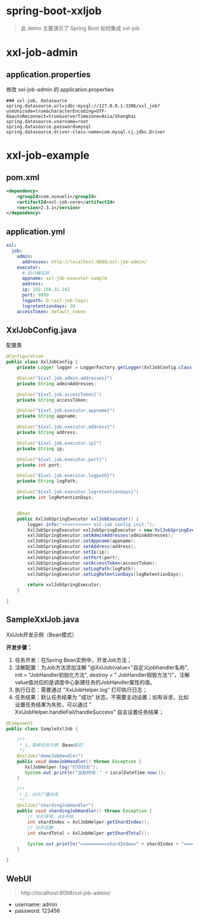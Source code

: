 # spring-boot-xxljob

> 此 demo 主要演示了 Spring Boot 如何集成 xxl-job

# xxl-job-admin

## application.properties

修改 xxl-job-admin 的 application.properties

```properties
### xxl-job, datasource
spring.datasource.url=jdbc:mysql://127.0.0.1:3306/xxl_job?useUnicode=true&characterEncoding=UTF-8&autoReconnect=true&serverTimezone=Asia/Shanghai
spring.datasource.username=root
spring.datasource.password=mysql
spring.datasource.driver-class-name=com.mysql.cj.jdbc.Driver
```

# xxl-job-example

## pom.xml

```xml
<dependency>
    <groupId>com.xuxueli</groupId>
    <artifactId>xxl-job-core</artifactId>
    <version>2.3.1</version>
</dependency>
```

## application.yml

```yaml
xxl:
  job:
    admin:
      addresses: http://localhost:8088/xxl-job-admin/
    executor:
      # 执行器名称
      appname: xxl-job-executor-sample
      address:
      ip: 192.168.31.242
      port: 9999
      logpath: D:\xxl-job-logs\
      logretentiondays: 30
    accessToken: default_token
```

## XxlJobConfig.java

配置类

```java
@Configuration
public class XxlJobConfig {
    private Logger logger = LoggerFactory.getLogger(XxlJobConfig.class);

    @Value("${xxl.job.admin.addresses}")
    private String adminAddresses;

    @Value("${xxl.job.accessToken}")
    private String accessToken;

    @Value("${xxl.job.executor.appname}")
    private String appname;

    @Value("${xxl.job.executor.address}")
    private String address;

    @Value("${xxl.job.executor.ip}")
    private String ip;

    @Value("${xxl.job.executor.port}")
    private int port;

    @Value("${xxl.job.executor.logpath}")
    private String logPath;

    @Value("${xxl.job.executor.logretentiondays}")
    private int logRetentionDays;


    @Bean
    public XxlJobSpringExecutor xxlJobExecutor() {
        logger.info(">>>>>>>>>>> xxl-job config init.");
        XxlJobSpringExecutor xxlJobSpringExecutor = new XxlJobSpringExecutor();
        xxlJobSpringExecutor.setAdminAddresses(adminAddresses);
        xxlJobSpringExecutor.setAppname(appname);
        xxlJobSpringExecutor.setAddress(address);
        xxlJobSpringExecutor.setIp(ip);
        xxlJobSpringExecutor.setPort(port);
        xxlJobSpringExecutor.setAccessToken(accessToken);
        xxlJobSpringExecutor.setLogPath(logPath);
        xxlJobSpringExecutor.setLogRetentionDays(logRetentionDays);

        return xxlJobSpringExecutor;
    }

}
```

## SampleXxlJob.java

XxlJob开发示例（Bean模式）

**开发步骤：**

1. 任务开发：在Spring Bean实例中，开发Job方法；
2. 注解配置：为Job方法添加注解 "@XxlJob(value="自定义jobhandler名称", init = "JobHandler初始化方法", destroy = "
   JobHandler销毁方法")"，注解value值对应的是调度中心新建任务的JobHandler属性的值。
3. 执行日志：需要通过 "XxlJobHelper.log" 打印执行日志；
4. 任务结果：默认任务结果为 "成功" 状态，不需要主动设置；如有诉求，比如设置任务结果为失败，可以通过 "
   XxlJobHelper.handleFail/handleSuccess" 自主设置任务结果；

```java
@Component
public class SampleXxlJob {

    /**
     * 1、简单任务示例（Bean模式）
     */
    @XxlJob("demoJobHandler")
    public void demoJobHandler() throws Exception {
       XxlJobHelper.log("打印日志");
       System.out.println("当前时间：" + LocalDateTime.now());
    }

    /**
     * 2、分片广播任务
     */
    @XxlJob("shardingJobHandler")
    public void shardingJobHandler() throws Exception {
        // 分片序号，从0开始
        int shardIndex = XxlJobHelper.getShardIndex();
        // 分片总数
        int shardTotal = XxlJobHelper.getShardTotal();

        System.out.println("==========shardIndex=" + shardIndex + "=====shardTotal=" + shardTotal + "====================");
    }

}
```

## WebUI

> http://localhost:8088/xxl-job-admin/

- username: admin
- password: 123456